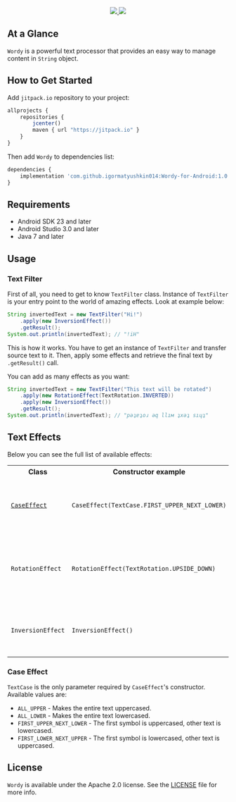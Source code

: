 <p align="center">
	<a href="https://http://www.android.com">
		<img src="https://img.shields.io/badge/android-23-green.svg?style=flat">
	</a>
	<a href="https://tldrlegal.com/license/apache-license-2.0-(apache-2.0)">
		<img src="https://img.shields.io/badge/License-Apache 2.0-blue.svg?style=flat">
	</a>
</p>

## At a Glance

`Wordy` is a powerful text processor that provides an easy way to manage content in `String` object.

## How to Get Started

Add `jitpack.io` repository to your project:

```javascript
allprojects {
    repositories {
        jcenter()
        maven { url "https://jitpack.io" }
    }
}
```

Then add `Wordy` to dependencies list:

```javascript
dependencies {
    implementation 'com.github.igormatyushkin014:Wordy-for-Android:1.0'
}
```

## Requirements

* Android SDK 23 and later
* Android Studio 3.0 and later
* Java 7 and later

## Usage

### Text Filter

First of all, you need to get to know `TextFilter` class. Instance of `TextFilter` is your entry point to the world of amazing effects. Look at example below:

```java
String invertedText = new TextFilter("Hi!")
    .apply(new InversionEffect())
    .getResult();
System.out.println(invertedText); // "!iH"
```

This is how it works. You have to get an instance of `TextFilter` and transfer source text to it. Then, apply some effects and retrieve the final text by `.getResult()` call.

You can add as many effects as you want:

```java
String invertedText = new TextFilter("This text will be rotated")
    .apply(new RotationEffect(TextRotation.INVERTED))
    .apply(new InversionEffect())
    .getResult();
System.out.println(invertedText); // "рǝʇɐʇоɹ ǝq llıм ʇxǝʇ sıɥʇ"
```

## Text Effects

Below you can see the full list of available effects:

<table>
  <tr>
    <th>Class</th>
    <th>Constructor example</th>
    <th>Description</th>
  </tr>
  <tr>
    <td>
      <code><a href="#case-effect">CaseEffect</a></code>
    </td>
    <td>
      <code>CaseEffect(TextCase.FIRST_UPPER_NEXT_LOWER)</code><br>
    </td>
    <td>
      Changes case for the entire text or letters at particular positions.
    </td>
  </tr>
    <td>
      <code>RotationEffect</code>
    </td>
    <td>
      <code>RotationEffect(TextRotation.UPSIDE_DOWN)</code><br>
    </td>
    <td>
      Rotates letters. For example,<br><code>p</code> becomes <code>d</code><br>and<br><code>h</code> becomes <code>ɥ</code>.
    </td>
  </tr>
    </tr>
    <td>
      <code>InversionEffect</code>
    </td>
    <td>
      <code>InversionEffect()</code><br>
    </td>
    <td>
      Flips text from right to left, so<br>
      <code>Hi!</code><br>
      turns into<br>
      <code>!iH</code>
    </td>
  </tr>
</table>

### Case Effect

`TextCase` is the only parameter required by `CaseEffect`'s constructor. Available values are:

- `ALL_UPPER` - Makes the entire text uppercased.
- `ALL_LOWER` - Makes the entire text lowercased.
- `FIRST_UPPER_NEXT_LOWER` - The first symbol is uppercased, other text is lowercased.
- `FIRST_LOWER_NEXT_UPPER` - The first symbol is lowercased, other text is uppercased.

## License

`Wordy` is available under the Apache 2.0 license. See the [LICENSE](./LICENSE) file for more info.
